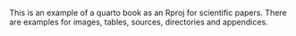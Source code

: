 This is an example of a quarto book as an Rproj for scientific papers.
There are examples for images, tables, sources, directories and appendices.
